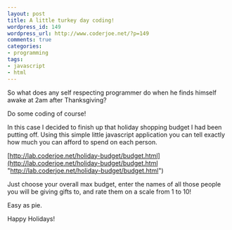 ```yaml
---
layout: post
title: A little turkey day coding!
wordpress_id: 149
wordpress_url: http://www.coderjoe.net/?p=149
comments: true
categories:
- programming
tags:
- javascript
- html
---
```


So what does any self respecting programmer do when he finds himself awake at 2am after Thanksgiving?

Do some coding of course!

In this case I decided to finish up that holiday shopping budget I had been putting off. Using this simple little javascript application you can tell exactly how much you can afford to spend on each person.

[http://lab.coderjoe.net/holiday-budget/budget.html](http://lab.coderjoe.net/holiday-budget/budget.html "http://lab.coderjoe.net/holiday-budget/budget.html")

Just choose your overall max budget, enter the names of all those people you will be giving gifts to, and rate them on a scale from 1 to 10!

Easy as pie.

Happy Holidays!

